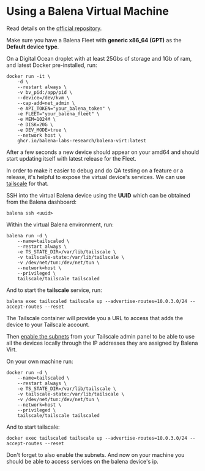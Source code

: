 # Using a Balena Virtual Machine

Read details on the [official repository](https://github.com/balena-labs-research/balena-virt).

Make sure you have a Balena Fleet with **generic x86_64 (GPT)** as the **Default device type**.

On a Digital Ocean droplet with at least 25Gbs of storage and 1Gb of ram, and latest Docker pre-installed, run:

```
docker run -it \
    -d \
    --restart always \
    -v bv_pid:/app/pid \
    --device=/dev/kvm \
    --cap-add=net_admin \
    -e API_TOKEN="your_balena_token" \
    -e FLEET="your_balena_fleet" \
    -e MEM=1024M \
    -e DISK=20G \
    -e DEV_MODE=true \
    --network host \
    ghcr.io/balena-labs-research/balena-virt:latest
```

After a few seconds a new device should appear on your amd64 and should start updating itself with latest release for the Fleet.

In order to make it easier to debug and do QA testing on a feature or a release, it's helpful to expose the virtual device's services. We can use [tailscale](https://tailscale.com) for that.

SSH into the virtual Balena device using the **UUID** which can be obtained from the Balena dashboard:

`balena ssh <uuid>`

Within the virtual Balena environment, run:

```
balena run -d \
    --name=tailscaled \
    --restart always \
    -e TS_STATE_DIR=/var/lib/tailscale \
    -v tailscale-state:/var/lib/tailscale \
    -v /dev/net/tun:/dev/net/tun \
    --network=host \
    --privileged \
    tailscale/tailscale tailscaled
```

And to start the **tailscale** service, run:
```
balena exec tailscaled tailscale up --advertise-routes=10.0.3.0/24 --accept-routes --reset
```

The Tailscale container will provide you a URL to access that adds the device to your Tailscale account.

Then [enable the subnets](https://tailscale.com/kb/1019/subnets/#step-3-enable-subnet-routes-from-the-admin-console) from your Tailscale admin panel to be able to use all the devices locally through the IP addresses they are assigned by Balena Virt.

On your own machine run:
```
docker run -d \
    --name=tailscaled \
    --restart always \
    -e TS_STATE_DIR=/var/lib/tailscale \
    -v tailscale-state:/var/lib/tailscale \
    -v /dev/net/tun:/dev/net/tun \
    --network=host \
    --privileged \
    tailscale/tailscale tailscaled
```

And to start tailscale:
```
docker exec tailscaled tailscale up --advertise-routes=10.0.3.0/24 --accept-routes --reset
```

Don't forget to also enable the subnets. And now on your machine you should be able to access services on the balena device's ip.